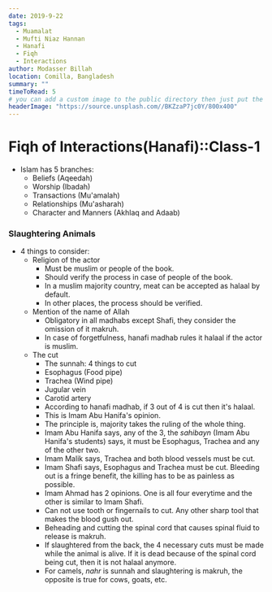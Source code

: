 ```yaml
---
date: 2019-9-22
tags:
  - Muamalat
  - Mufti Niaz Hannan
  - Hanafi
  - Fiqh
  - Interactions
author: Modasser Billah
location: Comilla, Bangladesh
summary: ""
timeToRead: 5
# you can add a custom image to the public directory then just put the url here for example /images/....
headerImage: "https://source.unsplash.com//BKZzaP7jc0Y/800x400"
---
```


# Fiqh of Interactions(Hanafi)::Class-1



- Islam has 5 branches:
	- Beliefs (Aqeedah)
	- Worship (Ibadah)
	- Transactions (Mu'amalah)
	- Relationships (Mu'asharah)
	- Character and Manners (Akhlaq and Adaab)

 ### Slaughtering Animals

 - 4 things to consider:
	 - Religion of the actor
		 - Must be muslim or people of the book.
		 - Should verify the process in case of people of the book.
		 - In a muslim majority country, meat can be accepted as halaal by default.
		 - In other places, the process should be verified.
	 - Mention of the name of Allah
		 - Obligatory in all madhabs except Shafi, they consider the omission of it makruh.
		 - In case of forgetfulness, hanafi madhab rules it halaal if the actor is muslim.
	 - The cut
		 - The sunnah: 4 things to cut
		 - Esophagus (Food pipe)
		 - Trachea (Wind pipe)
		 - Jugular vein
		 - Carotid artery
		 - According to hanafi madhab, if 3 out of 4 is cut then it's halaal.
		 - This is Imam Abu Hanifa's opinion.
		 - The principle is, majority takes the ruling of the whole thing.
		 - Imam Abu Hanifa says, any of the 3, the _sahibayn_ (Imam Abu Hanifa's students) says, it must be Esophagus, Trachea and any of the other two.
		 - Imam Malik says, Trachea and both blood vessels must be cut.
		 - Imam Shafi says, Esophagus and Trachea must be cut. Bleeding out is a fringe benefit, the killing has to be as painless as possible.
		 - Imam Ahmad has 2 opinions. One is  all four everytime and the other is similar to Imam Shafi.
		 - Can not use tooth or fingernails to cut. Any other sharp tool that makes the blood gush out.
		 - Beheading and cutting the spinal cord that causes spinal fluid to release is makruh.
		 - If slaughtered from the back, the 4 necessary cuts must be made while the animal is alive. If it is dead because of the spinal cord being cut, then it is not halaal anymore.
		 - For camels, _nahr_ is sunnah and slaughtering is makruh, the opposite is true for cows, goats, etc.
